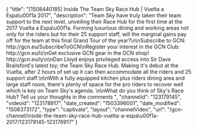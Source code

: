 {
    "title": "[1508440185] Inside The Team Sky Race Hub | Vuelta a Espa\u00f1a 2017",
    "description": "Team Sky have truly taken their team support to the next level, unveiling their Race Hub for the first time at the 2017 Vuelta a Espa\u00f1a. Forming luxurious dining and working areas not only for the riders but for their 25 support staff, will the marginal gains pay off for the team at this final Grand Tour of the year?\n\nSubscribe to GCN: http:\/\/gcn.eu\/SubscribeToGCN\nRegister your interest in the GCN Club: http:\/\/gcn.eu\/lz\nGet exclusive GCN gear in the GCN shop! http:\/\/gcn.eu\/ly\n\nDan Lloyd enjoys privileged access into Sir Dave Brailsford's latest toy; the Team Sky Race Hub. Making it's debut at the Vuelta, after 2 hours of set up it can then accommodate all the riders and 25 support staff.\n\nWith a fully equipped kitchen plus riders dining area and large staff room, there's plenty of space for the pro riders to recover well which is key on Team Sky's agenda. \n\nWhat do you think of Sky's Race Hub? Tell us your thoughts in the comments ",
    "channelid": "123179145",
    "videoid": "123178917",
    "date_created": "1503396001",
    "date_modified": "1508373172",
    "type": "captivate",
    "layout": "channelVideo",
    "url": "\/gcn-channel\/inside-the-team-sky-race-hub-vuelta-a-espa\u00f1a-2017\/123179145-123178917"
}